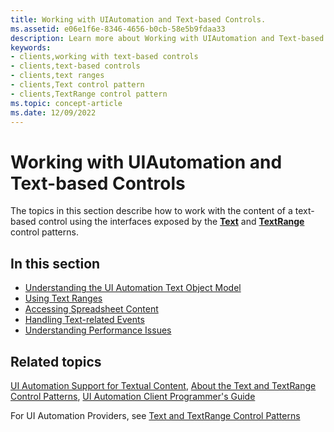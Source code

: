 ```yaml
---
title: Working with UIAutomation and Text-based Controls.
ms.assetid: e06e1f6e-8346-4656-b0cb-58e5b9fdaa33
description: Learn more about Working with UIAutomation and Text-based Controls
keywords:
- clients,working with text-based controls
- clients,text-based controls
- clients,text ranges
- clients,Text control pattern
- clients,TextRange control pattern
ms.topic: concept-article
ms.date: 12/09/2022
---
```


# Working with UIAutomation and Text-based Controls

The topics in this section describe how to work with the content of a text-based control using the interfaces exposed by the [**Text**](/windows/win32/api/uiautomationclient/nn-uiautomationclient-iuiautomationtextpattern) and [**TextRange**](/windows/win32/api/uiautomationclient/nn-uiautomationclient-iuiautomationtextrange) control patterns.

## In this section

- [Understanding the UI Automation Text Object Model](uiauto-understandingtheuiautomationtextobjectmodel.md)
- [Using Text Ranges](uiauto-usingtextrangeobjects.md)
- [Accessing Spreadsheet Content](uiauto-accessingspreadsheetcontent.md)
- [Handling Text-related Events](uiauto-handlingtextrelatedevents.md)
- [Understanding Performance Issues](uiauto-understandingperformanceissues.md)

## Related topics

[UI Automation Support for Textual Content](/windows/win32/winauto/uiauto-ui-automation-textpattern-overview), [About the Text and TextRange Control Patterns](/windows/win32/winauto/uiauto-about-text-and-textrange-patterns), [UI Automation Client Programmer's Guide](uiauto-clientportal.md)

For UI Automation Providers, see [Text and TextRange Control Patterns](uiauto-implementingtextandtextrange.md)
